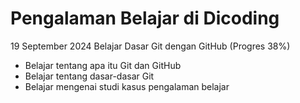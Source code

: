 # Pengalaman Belajar di Dicoding

19 September 2024
Belajar Dasar Git dengan GitHub (Progres 38%)
* Belajar tentang apa itu Git dan GitHub
* Belajar tentang dasar-dasar Git
* Belajar mengenai studi kasus pengalaman belajar
